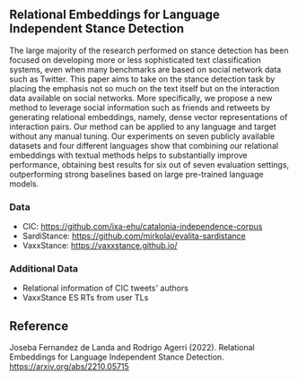 ## Relational Embeddings for Language Independent Stance Detection
The large majority of the research performed on stance detection has been focused on developing more or less sophisticated 
text classification systems, even when many benchmarks are based on social network data such as Twitter.
This paper aims to take on the stance detection task by placing the emphasis not so much on the text itself but on the interaction 
data available on social networks.
More specifically, we propose a new method to leverage social information such as friends and retweets by generating relational embeddings, 
namely, dense vector representations of interaction pairs. Our method can be applied to any language and target without any manual tuning.
Our experiments on seven publicly available datasets and four different languages show that combining our relational embeddings with textual 
methods helps to substantially improve performance, obtaining best results for six out of seven evaluation settings, 
outperforming strong baselines based on large pre-trained language models.


### Data 
+ CIC: https://github.com/ixa-ehu/catalonia-independence-corpus
+ SardiStance: https://github.com/mirkolai/evalita-sardistance
+ VaxxStance: https://vaxxstance.github.io/

### Additional Data 
+ Relational information of CIC tweets' authors
+ VaxxStance ES RTs from user TLs

## Reference
Joseba Fernandez de Landa and Rodrigo Agerri (2022). Relational Embeddings for Language Independent Stance Detection. 
https://arxiv.org/abs/2210.05715

